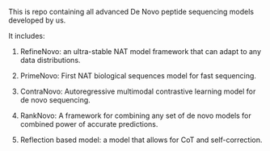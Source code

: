 This is repo containing all advanced De Novo peptide sequencing models developed by us.

It includes:

1. RefineNovo: an ultra-stable NAT model framework that can adapt to any data distributions.

2. PrimeNovo: First NAT biological sequences model for fast sequencing.

3. ContraNovo: Autoregressive multimodal contrastive learning model for de novo sequencing.

4. RankNovo: A framework for combining any set of de novo models for combined power of accurate predictions.

5. Reflection based model: a model that allows for CoT and self-correction.


